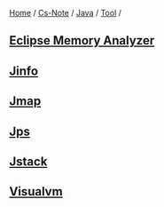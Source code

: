 [Home](https://mengxianbin.github.io) /
[Cs-Note](https://mengxianbin.github.io/cs-note) /
[Java](https://mengxianbin.github.io/cs-note/java) /
[Tool](https://mengxianbin.github.io/cs-note/java/tool) /

## [Eclipse Memory Analyzer](https://mengxianbin.github.io/cs-note/content/java/tool/eclipse_memory_analyzer)

## [Jinfo](https://mengxianbin.github.io/cs-note/content/java/tool/jinfo)

## [Jmap](https://mengxianbin.github.io/cs-note/content/java/tool/jmap)

## [Jps](https://mengxianbin.github.io/cs-note/content/java/tool/jps)

## [Jstack](https://mengxianbin.github.io/cs-note/content/java/tool/jstack)

## [Visualvm](https://mengxianbin.github.io/cs-note/content/java/tool/visualvm)
